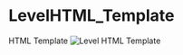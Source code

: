 # LevelHTML_Template
HTML Template
![Level HTML Template](https://user-images.githubusercontent.com/4471073/204779145-b391ed80-3c9a-47c6-805d-666aba12950e.jpg)
